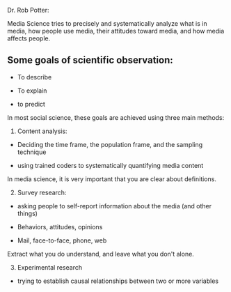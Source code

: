 Dr. Rob Potter:

Media Science tries to precisely and systematically analyze what is in media, how people use media, their attitudes toward media, and how media affects people. 

## Some goals of scientific observation:

- To describe

- To explain

- to predict

In most social science, these goals are achieved using three main methods:


1. Content analysis:

- Deciding the time frame, the population frame, and the sampling technique

- using trained coders to systematically quantifying media content

In media science, it is very important that you are clear about definitions.


2. Survey research:

- asking people to self-report information about the media (and other things)

- Behaviors, attitudes, opinions

- Mail, face-to-face, phone, web


Extract what you do understand, and leave what you don't alone. 

3. Experimental research

- trying to establish causal relationships between two or more variables

